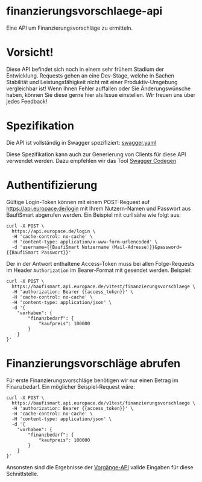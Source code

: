 # finanzierungsvorschlaege-api
Eine API um Finanzierungsvorschläge zu ermitteln.

# Vorsicht!

Diese API befindet sich noch in einem sehr frühem Stadium der Entwicklung. Requests gehen an eine Dev-Stage, welche in Sachen
Stabilität und Leistungsfähigkeit nicht mit einer Produktiv-Umgebung vergleichbar ist! Wenn Ihnen Fehler auffallen oder Sie
Änderungswünsche haben, können Sie diese gerne hier als Issue einstellen. Wir freuen uns über jedes Feedback!


# Spezifikation

Die API ist vollständig in Swagger spezifiziert: [swagger.yaml](swagger.yaml)

Diese Spezifikation kann auch zur Generierung von Clients für diese API verwendet
werden. Dazu empfehlen wir das Tool [Swagger Codegen](https://github.com/swagger-api/swagger-codegen)

# Authentifizierung

Gültige Login-Token können mit einem POST-Request auf https://api.europace.de/login mit Ihrem Nutzern-Namen und Passwort aus
BaufiSmart abgerufen werden. Ein Beispiel mit curl sähe wie folgt aus:

```
curl -X POST \
  https://api.europace.de/login \
  -H 'cache-control: no-cache' \
  -H 'content-type: application/x-www-form-urlencoded' \
  -d 'username={{BaufiSmart Nutzername (Mail-Adresse)}}&password={{BaufiSmart Passwort}}'
```

Der in der Antwort enthaltene Access-Token muss bei allen Folge-Requests im Header `Authorization` im Bearer-Format mit gesendet
werden. Beispiel:

```
curl -X POST \
  https://baufismart.api.europace.de/v1test/finanzierungsvorschlaege \
  -H 'authorization: Bearer {{access_token}}' \
  -H 'cache-control: no-cache' \
  -H 'content-type: application/json' \
  -d '{
	"vorhaben": {
		"finanzbedarf": {
			"kaufpreis": 100000
		}
	}
}'
```

# Finanzierungsvorschläge abrufen

Für erste Finanzierungsvorschläge benötigen wir nur einen Betrag im Finanzbedarf. Ein möglicher Beispiel-Request wäre:

```
curl -X POST \
  https://baufismart.api.europace.de/v1test/finanzierungsvorschlaege \
  -H 'authorization: Bearer {{access_token}}' \
  -H 'cache-control: no-cache' \
  -H 'content-type: application/json' \
  -d '{
	"vorhaben": {
		"finanzbedarf": {
			"kaufpreis": 100000
		}
	}
}'
```

Ansonsten sind die Ergebnisse der [Vorgänge-API](https://github.com/hypoport/europace2-api/tree/master/BaufiSmart/vorgaenge-api)
valide Eingaben für diese Schnittstelle.